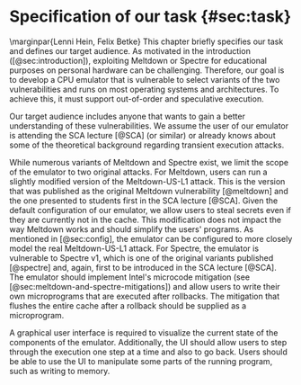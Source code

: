 # Specification of our task {#sec:task}
\marginpar{Lenni Hein, Felix Betke}
This chapter briefly specifies our task and defines our target audience.
As motivated in the introduction ([@sec:introduction]), exploiting Meltdown or Spectre for educational purposes on personal hardware can be challenging. Therefore, our goal is to develop a CPU emulator that is vulnerable to select variants of the two vulnerabilities and runs on most operating systems and architectures. To achieve this, it must support out-of-order and speculative execution.

Our target audience includes anyone that wants to gain a better understanding of these vulnerabilities. We assume the user of our emulator is attending the SCA lecture [@SCA] (or similar) or already knows about some of the theoretical background regarding transient execution attacks.

While numerous variants of Meltdown and Spectre exist, we limit the scope of the emulator to two original attacks. For Meltdown, users can run a slightly modified version of the Meltdown-US-L1 attack. This is the version that was published as the original Meltdown vulnerability [@meltdown] and the one presented to students first in the SCA lecture [@SCA]. Given the default configuration of our emulator, we allow users to steal secrets even if they are currently not in the cache. This modification does not impact the way Meltdown works and should simplify the users' programs. As mentioned in [@sec:config], the emulator can be configured to more closely model the real Meltdown-US-L1 attack. For Spectre, the emulator is vulnerable to Spectre v1, which is one of the original variants published [@spectre] and, again, first to be introduced in the SCA lecture [@SCA]. The emulator should implement Intel's microcode mitigation (see [@sec:meltdown-and-spectre-mitigations]) and allow users to write their own microprograms that are executed after rollbacks. The mitigation that flushes the entire cache after a rollback should be supplied as a microprogram.

A graphical user interface is required to visualize the current state of the components of the emulator. Additionally, the UI should allow users to step through the execution one step at a time and also to go back. Users should be able to use the UI to manipulate some parts of the running program, such as writing to memory.
